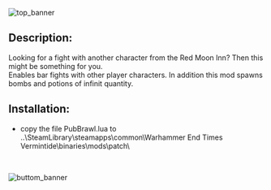 ![top_banner](../../../../assets/banner-top.png)

## Description:
Looking for a fight with another character from the Red Moon Inn? Then this might be something for you.  
Enables bar fights with other player characters. In addition this mod spawns bombs and potions of infinit quantity.

## Installation:
- copy the file PubBrawl.lua to ..\SteamLibrary\steamapps\common\Warhammer End Times Vermintide\binaries\mods\patch\

<br/>

![buttom_banner](../../../../assets/banner-buttom.png)